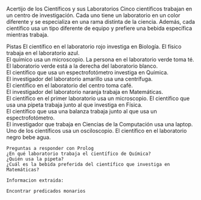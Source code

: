 Acertijo de los Científicos y sus Laboratorios Cinco científicos
trabajan en un centro de investigación. Cada uno tiene un laboratorio en
un color diferente y se especializa en una rama distinta de la
ciencia. Además, cada científico usa un tipo diferente de equipo y
prefiere una bebida específica mientras trabaja.

Pistas 
    El científico en el laboratorio rojo investiga en Biología.
    El físico trabaja en el laboratorio azul.  
    El químico usa un microscopio.
    La persona en el laboratorio verde toma té.  
    El laboratorio verde está a la derecha del laboratorio blanco.  
    El científico que usa un espectrofotómetro investiga en Química.  
    El investigador del laboratorio amarillo usa una centrífuga.  
    El científico en el laboratorio del centro toma café.  
    El investigador del laboratorio naranja trabaja en Matemáticas.  
    El científico en el primer laboratorio usa un microscopio.
    El científico que usa una pipeta trabaja junto al que investiga en Física.  
    El científico que usa una balanza trabaja junto al que usa un espectrofotómetro.  
    El investigador que trabaja en Ciencias de la Computación usa una laptop.  
    Uno de los científicos usa un osciloscopio.
    El científico en el laboratorio negro bebe agua.
    
    Preguntas a responder con Prolog 
    ¿En qué laboratorio trabaja el científico de Química?  
    ¿Quién usa la pipeta?  
    ¿Cuál es la bebida preferida del científico que investiga en Matemáticas?

    Informacion extraida:

    Encontrar predicados monarios
